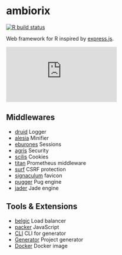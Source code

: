 # ambiorix

<!-- badges: start -->
[![R build status](https://github.com/ambiorix-web/ambiorix/workflows/R-CMD-check/badge.svg)](https://github.com/ambiorix-web/ambiorix/actions)
<!-- badges: end -->

Web framework for R inspired by [express.js](https://github.com/expressjs/express).

<div class="video-container">
<iframe src="https://www.youtube.com/embed/owpbIQ-j6Kk" title="YouTube video player" frameborder="0" allow="accelerometer; autoplay; clipboard-write; encrypted-media; gyroscope; picture-in-picture" allowfullscreen></iframe>
</div>

## Middlewares

- [druid](https://github.com/ambiorix-web/druid) Logger
- [alesia](https://github.com/ambiorix-web/alesia) Minifier
- [eburones](https://github.com/ambiorix-web/eburones) Sessions
- [agris](https://github.com/ambiorix-web/druid) Security
- [scilis](https://github.com/ambiorix-web/scilis) Cookies
- [titan](https://github.com/ambiorix-web/titan) Prometheus middleware
- [surf](https://github.com/ambiorix-web/surf) CSRF protection
- [signaculum](https://github.com/ambiorix-web/signaculum) favicon
- [pugger](https://github.com/ambiorix-web/pugger) Pug engine
- [jader](https://github.com/ambiorix-web/jader) Jade engine

## Tools & Extensions

- [belgic](https://github.com/ambiorix-web/belgic) Load balancer
- [packer](https://github.com/JohnCoene/packer) JavaScript
- [CLI](https://github.com/ambiorix-web/ambiorix-cli) CLI for generator
- [Generator](https://github.com/ambiorix-web/ambiorix.generator) Project generator
- [Docker](https://hub.docker.com/r/jcoenep/ambiorix) Docker image
